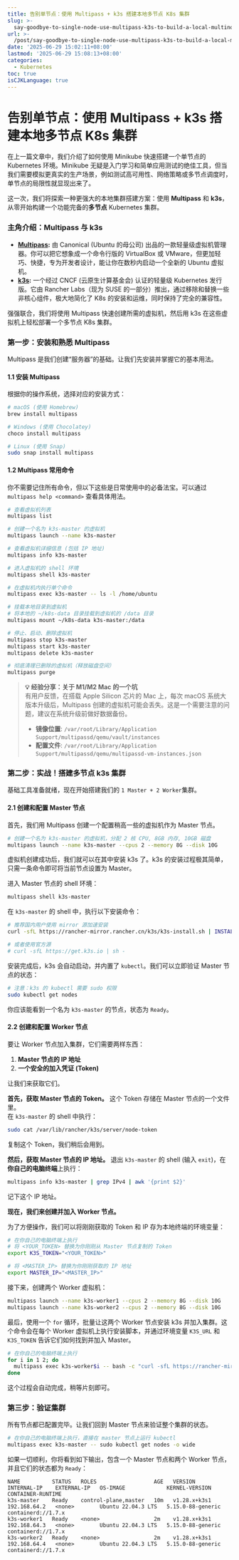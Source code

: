 ```yaml
---
title: 告别单节点：使用 Multipass + k3s 搭建本地多节点 K8s 集群
slug: >-
  say-goodbye-to-single-node-use-multipass-k3s-to-build-a-local-multinode-k8s-cluster-1gako2
url: >-
  /post/say-goodbye-to-single-node-use-multipass-k3s-to-build-a-local-multinode-k8s-cluster-1gako2.html
date: '2025-06-29 15:02:11+08:00'
lastmod: '2025-06-29 15:08:13+08:00'
categories:
  - Kubernetes
toc: true
isCJKLanguage: true
---
```




# 告别单节点：使用 Multipass + k3s 搭建本地多节点 K8s 集群

在上一篇文章中，我们介绍了如何使用 Minikube 快速搭建一个单节点的 Kubernetes 环境。Minikube 无疑是入门学习和简单应用测试的绝佳工具，但当我们需要模拟更真实的生产场景，例如测试高可用性、网络策略或多节点调度时，单节点的局限性就显现出来了。

这一次，我们将探索一种更强大的本地集群搭建方案：使用 **Multipass** 和 **k3s**，从零开始构建一个功能完备的**多节点** Kubernetes 集群。

### 主角介绍：Multipass 与 k3s

- **[Multipass](https://multipass.run/)**​ **:**  由 Canonical (Ubuntu 的母公司) 出品的一款轻量级虚拟机管理器。你可以把它想象成一个命令行版的 VirtualBox 或 VMware，但更加轻巧、快捷，专为开发者设计，能让你在数秒内启动一个全新的 Ubuntu 虚拟机。
- **[k3s](https://k3s.io/)**​ **:**  一个经过 CNCF (云原生计算基金会) 认证的轻量级 Kubernetes 发行版。它由 Rancher Labs（现为 SUSE 的一部分）推出，通过移除和替换一些非核心组件，极大地简化了 K8s 的安装和运维，同时保持了完全的兼容性。

强强联合，我们将使用 Multipass 快速创建所需的虚拟机，然后用 k3s 在这些虚拟机上轻松部署一个多节点 K8s 集群。

### 第一步：安装和熟悉 Multipass

Multipass 是我们创建“服务器”的基础。让我们先安装并掌握它的基本用法。

#### 1.1 安装 Multipass

根据你的操作系统，选择对应的安装方式：

```bash
# macOS (使用 Homebrew)
brew install multipass

# Windows (使用 Chocolatey)
choco install multipass

# Linux (使用 Snap)
sudo snap install multipass
```

#### 1.2 Multipass 常用命令

你不需要记住所有命令，但以下这些是日常使用中的必备法宝。可以通过 `multipass help <command>`​ 查看具体用法。

```bash
# 查看虚拟机列表
multipass list

# 创建一个名为 k3s-master 的虚拟机
multipass launch --name k3s-master

# 查看虚拟机详细信息 (包括 IP 地址)
multipass info k3s-master

# 进入虚拟机的 shell 环境
multipass shell k3s-master

# 在虚拟机内执行单个命令
multipass exec k3s-master -- ls -l /home/ubuntu

# 挂载本地目录到虚拟机
# 将本地的 ~/k8s-data 目录挂载到虚拟机的 /data 目录
multipass mount ~/k8s-data k3s-master:/data

# 停止、启动、删除虚拟机
multipass stop k3s-master
multipass start k3s-master
multipass delete k3s-master

# 彻底清理已删除的虚拟机（释放磁盘空间）
multipass purge
```

> **💡 经验分享：关于 M1/M2 Mac 的一个坑**  
> 有用户反馈，在搭载 Apple Silicon 芯片的 Mac 上，每次 macOS 系统大版本升级后，Multipass 创建的虚拟机可能会丢失。这是一个需要注意的问题，建议在系统升级前做好数据备份。
>
> - **镜像位置**: `/var/root/Library/Application Support/multipassd/qemu/vault/instances`​
> - **配置文件**: `/var/root/Library/Application Support/multipassd/qemu/multipassd-vm-instances.json`​

### 第二步：实战！搭建多节点 k3s 集群

基础工具准备就绪，现在开始搭建我们的 `1 Master + 2 Worker`​ 集群。

#### 2.1 创建和配置 Master 节点

首先，我们用 Multipass 创建一个配置稍高一些的虚拟机作为 Master 节点。

```bash
# 创建一个名为 k3s-master 的虚拟机，分配 2 核 CPU, 8GB 内存, 10GB 磁盘
multipass launch --name k3s-master --cpus 2 --memory 8G --disk 10G
```

虚拟机创建成功后，我们就可以在其中安装 k3s 了。k3s 的安装过程极其简单，只需一条命令即可将当前节点设置为 Master。

进入 Master 节点的 shell 环境：

```bash
multipass shell k3s-master
```

在 `k3s-master`​ 的 shell 中，执行以下安装命令：

```bash
# 推荐国内用户使用 mirror 源加速安装
curl -sfL https://rancher-mirror.rancher.cn/k3s/k3s-install.sh | INSTALL_K3S_MIRROR=cn sh -

# 或者使用官方源
# curl -sfL https://get.k3s.io | sh -
```

安装完成后，k3s 会自动启动，并内置了 `kubectl`​。我们可以立即验证 Master 节点的状态：

```bash
# 注意：k3s 的 kubectl 需要 sudo 权限
sudo kubectl get nodes
```

你应该能看到一个名为 `k3s-master`​ 的节点，状态为 `Ready`​。

#### 2.2 创建和配置 Worker 节点

要让 Worker 节点加入集群，它们需要两样东西：

1. **Master 节点的 IP 地址**
2. **一个安全的加入凭证 (Token)**

让我们来获取它们。

**首先，获取 Master 节点的 Token。**  这个 Token 存储在 Master 节点的一个文件里。  
在 `k3s-master`​ 的 shell 中执行：

```bash
sudo cat /var/lib/rancher/k3s/server/node-token
```

复制这个 Token，我们稍后会用到。

**然后，获取 Master 节点的 IP 地址。**  退出 `k3s-master`​ 的 shell (输入 `exit`​)，在**你自己的电脑终端**上执行：

```bash
multipass info k3s-master | grep IPv4 | awk '{print $2}'
```

记下这个 IP 地址。

**现在，我们来创建并加入 Worker 节点。**

为了方便操作，我们可以将刚刚获取的 Token 和 IP 存为本地终端的环境变量：

```bash
# 在你自己的电脑终端上执行
# 将 <YOUR_TOKEN> 替换为你刚刚从 Master 节点复制的 Token
export K3S_TOKEN="<YOUR_TOKEN>"

# 将 <MASTER_IP> 替换为你刚刚获取的 IP 地址
export MASTER_IP="<MASTER_IP>"
```

接下来，创建两个 Worker 虚拟机：

```bash
multipass launch --name k3s-worker1 --cpus 2 --memory 8G --disk 10G
multipass launch --name k3s-worker2 --cpus 2 --memory 8G --disk 10G
```

最后，使用一个 `for`​ 循环，批量让这两个 Worker 节点安装 k3s 并加入集群。这个命令会在每个 Worker 虚拟机上执行安装脚本，并通过环境变量 `K3S_URL`​ 和 `K3S_TOKEN`​ 告诉它们如何找到并加入 Master。

```bash
# 在你自己的电脑终端上执行
for i in 1 2; do
  multipass exec k3s-worker$i -- bash -c "curl -sfL https://rancher-mirror.rancher.cn/k3s/k3s-install.sh | INSTALL_K3S_MIRROR=cn K3S_URL=\"https://$MASTER_IP:6443\" K3S_TOKEN=\"$K3S_TOKEN\" sh -"
done
```

这个过程会自动完成，稍等片刻即可。

### 第三步：验证集群

所有节点都已配置完毕。让我们回到 Master 节点来验证整个集群的状态。

```bash
# 在你自己的电脑终端上执行，直接在 master 节点上运行 kubectl
multipass exec k3s-master -- sudo kubectl get nodes -o wide
```

如果一切顺利，你将看到如下输出，包含一个 Master 节点和两个 Worker 节点，并且它们的状态都为 `Ready`​：

```
NAME          STATUS   ROLES                  AGE   VERSION        INTERNAL-IP    EXTERNAL-IP   OS-IMAGE             KERNEL-VERSION      CONTAINER-RUNTIME
k3s-master    Ready    control-plane,master   10m   v1.28.x+k3s1   192.168.64.2   <none>        Ubuntu 22.04.3 LTS   5.15.0-88-generic   containerd://1.7.x
k3s-worker1   Ready    <none>                 2m    v1.28.x+k3s1   192.168.64.3   <none>        Ubuntu 22.04.3 LTS   5.15.0-88-generic   containerd://1.7.x
k3s-worker2   Ready    <none>                 2m    v1.28.x+k3s1   192.168.64.4   <none>        Ubuntu 22.04.3 LTS   5.15.0-88-generic   containerd://1.7.x
```

‍
